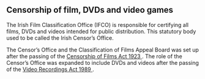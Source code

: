 ##  Censorship of film, DVDs and video games

The Irish Film Classification Office (IFCO) is responsible for certifying all
films, DVDs and videos intended for public distribution. This statutory body
used to be called the Irish Censor’s Office.

The Censor’s Office and the Classification of Films Appeal Board was set up
after the passing of the [ Censorship of Films Act 1923
](http://www.irishstatutebook.ie/eli/1923/act/23/enacted/en/print.html) . The
role of the Censor’s Office was expanded to include DVDs and videos after the
passing of the [ Video Recordings Act 1989
](http://www.irishstatutebook.ie/eli/1989/act/22/enacted/en/html) .
